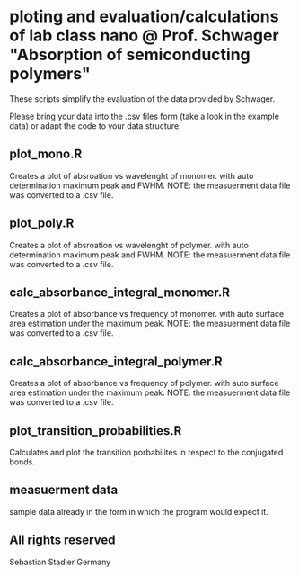 # ploting and evaluation/calculations of lab class nano @ Prof. Schwager "Absorption of semiconducting polymers"
These scripts simplify the evaluation of the data provided by Schwager.

Please bring your data into the .csv files form (take a look in the example data) or adapt the code to your data structure.

## plot_mono.R

Creates a plot of absroation vs wavelenght of monomer. with auto determination maximum peak and FWHM.
NOTE: the measuerment data file was converted to a .csv file.

## plot_poly.R

Creates a plot of absroation vs wavelenght of polymer. with auto determination maximum peak and FWHM.
NOTE: the measuerment data file was converted to a .csv file.

## calc_absorbance_integral_monomer.R

Creates a plot of absorbance vs frequency of monomer. with auto surface area estimation under the maximum peak.
NOTE: the measuerment data file was converted to a .csv file.

## calc_absorbance_integral_polymer.R

Creates a plot of absorbance vs frequency of polymer. with auto surface area estimation under the maximum peak.
NOTE: the measuerment data file was converted to a .csv file.

## plot_transition_probabilities.R

Calculates and plot the transition porbabilites in respect to the conjugated bonds.

## measuerment data

sample data already in the form in which the program would expect it.

## All rights reserved 
Sebastian Stadler 
Germany
